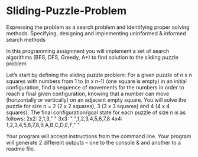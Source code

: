 # Sliding-Puzzle-Problem

Expressing the problem as a search problem and identifying proper solving methods. Specifying, 
designing and implementing uninformed & informed search methods

In this programming assignment you will implement a set of search algorithms (BFS, DFS, Greedy, 
A*) to find solution to the sliding puzzle problem

Let’s start by defining the sliding puzzle problem:
For a given puzzle of n x n squares with numbers from 1 to (n x n-1) (one square is empty) in an 
initial configuration, find a sequence of movements for the numbers in order to reach a final given 
configuration, knowing that a number can move (horizontally or vertically) on an adjacent empty 
square. 
You will solve the puzzle for size n = 2 (2 x 2 squares), 3 (3 x 3 squares) and 4 (4 x 4 squares). 
The final configuration/goal state for each puzzle of size n is as follows:
2x2: 2,1,3," "     3x3: " ",1,2,3,4,5,6,7,8       4x4: 1,2,3,4,5,6,7,8,9,A,B,C,D,E,F," "

Your program will accept instructions from the command line.
Your program will generate 2 different outputs – one to the console & and another to a readme
file.
